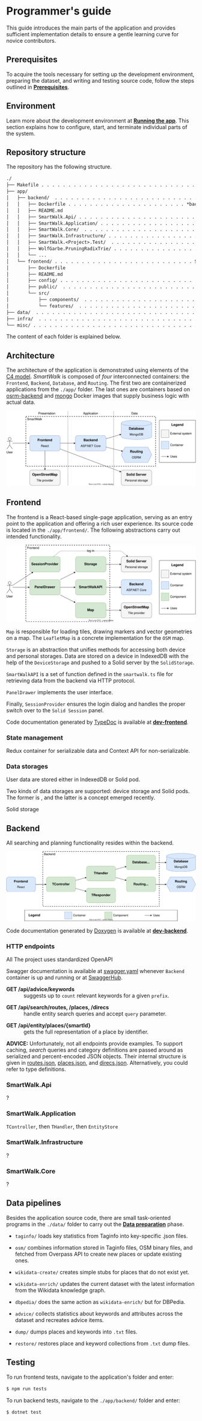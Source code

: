 # Programmer's guide

This guide introduces the main parts of the application and provides sufficient implementation details to ensure a gentle learning curve for novice contributors.

## Prerequisites

To acquire the tools necessary for setting up the development environment, preparing the dataset, and writing and testing source code, follow the steps outlined in [**Prerequisites**](./adm.md#prerequisites).

## Environment

Learn more about the development environment at [**Running the app**](./adm.md#running-the-app). This section explains how to configure, start, and terminate individual parts of the system.

## Repository structure

The repository has the following structure.

```txt
./
├── Makefile . . . . . . . . . . . . . . . . . . . . . . . . . . . . . . . System maintenance
├── app/
│   ├── backend/  . . . . . . . . . . . . . . . . . . . . . . . . . . . . Web API application
│   │   ├── Dockerfile . . . . . . . . . . . . . . . . . . . . . . *backend* image definition
│   │   ├── README.md
│   │   ├── SmartWalk.Api/ . . . . . . . . . . . . . . . . . . . . . . . . Presentation layer
│   │   ├── SmartWalk.Application/ . . . . . . . . . . . . . . . . . . . Handlers (use cases)
│   │   ├── SmartWalk.Core/  . . . . . . . . . . . . . . . . . . . . . . . . . . Domain logic
│   │   ├── SmartWalk.Infrastructure/ . . . . . . . . . . . . . . . . . Infrastructural nodes
│   │   ├── SmartWalk.<Project>.Test/  . . . . . . . . . . . . . . . . . . . . . . Unit tests
│   │   ├── WolfGarbe.PruningRadixTrie/ . . . . . . . . . . . . . . . . . External dependency
│   │   └── ...
│   └── frontend/ . . . . . . . . . . . . . . . . . . . . . . . . . . Single-page application
│       ├── Dockerfile
│       ├── README.md
│       ├── config/ . . . . . . . . . . . . . . . . . . . . . . . . . . . Nginx configuration
│       ├── public/  . . . . . . . . . . . . . . . . . . . . . . . . . . . . . . Static files
│       └── src/
│           ├── components/  . . . . . . . . . . . . . . . . . . . . . . . . React components
│           └── features/  . . . . . . . . . . . . . . . . . . . . . . . . . Hooks and slices
├── data/  . . . . . . . . . . . . . . . . . . . . . . . . . . . . . . . . . . Data pipelines
├── infra/  . . . . . . . . . . . . . . . . . . . . . . . . . . . . . . . . Environment files
└── misc/ . . . . . . . . . . . . . . . . . . . . . . . . . . . . . . . . . . . . Miscellanea
```

The content of each folder is explained below.

## Architecture

The architecture of the application is demonstrated using elements of the [C4 model](https://c4model.com/). *SmartWalk* is composed of *four* interconnected containers: the `Frontend`, `Backend`, `Database`, and `Routing`. The first two are containerized applications from the `./app/` folder. The last ones are containers based on [osrm-backend](https://hub.docker.com/r/osrm/osrm-backend) and [mongo](https://hub.docker.com/_/mongo) Docker images that supply business logic with actual data.

![container diagram](./img/c4-container-diagram.svg)

## Frontend

The frontend is a React-based single-page application, serving as an entry point to the application and offering a rich user experience. Its source code is located in the `./app/frontend/`. The following abstractions carry out intended functionality.

![component diagram frontend](./img/c4-component-diagram-frontend.svg)

`Map` is responsible for loading tiles, drawing markers and vector geometries on a map. The `LeafletMap` is a concrete implementation for the `OSM` map.

`Storage` is an abstraction that unifies methods for accessing both device and personal storages. Data are stored on a device in IndexedDB with the help of the `DeviceStorage` and pushed to a Solid server by the `SolidStorage`.

`SmartWalkAPI` is a set of function defined in the `smartwalk.ts` file for retrieving data from the backend via HTTP protocol.

`PanelDrawer` implements the user interface.

Finally, `SessionProvider` ensures the login dialog and handles the proper switch over to the `Solid Session` panel.

Code documentation generated by [TypeDoc](https://typedoc.org/) is available at [**dev-frontend**](https://zhukovdm.github.io/smartwalk-docs/dev-frontend/).

### State management

Redux container for serializable data and Context API for non-serializable.

### Data storages

User data are stored either in IndexedDB or Solid pod.

Two kinds of data storages are supported: device storage and Solid pods. The former is , and the latter is a concept emerged recently.

Solid storage

## Backend

All searching and planning functionality resides within the backend.

![component diagram backend](./img/c4-component-diagram-backend.svg)

Code documentation generated by [Doxygen](https://www.doxygen.nl/) is available at [**dev-backend**](https://zhukovdm.github.io/smartwalk-docs/dev-backend/).

### HTTP endpoints

All The project uses standardized OpenAPI

Swagger documentation is available at [swagger.yaml](http://localhost:5017/swagger/v1/swagger.yaml) whenever `Backend` container is up and running or at [SwaggerHub](https://app.swaggerhub.com/apis/zhukovdm/smartwalk/).

**GET /api/advice/keywords** <br>
&emsp;&emsp;&emsp; suggests up to `count` relevant keywords for a given `prefix`.

**GET /api/search/routes, /places, /direcs** <br>
&emsp;&emsp;&emsp; handle entity search queries and accept `query` parameter.

**GET /api/entity/places/{smartId}** <br>
&emsp;&emsp;&emsp; gets the full representation of a place by identifier.

**ADVICE:** Unfortunately, not all endpoints provide examples. To support caching, *search* queries and category definitions are passed around as serialized and percent-encoded JSON objects. Their internal structure is given in [routes.json](https://github.com/zhukovdm/smartwalk/tree/main/misc/query/routes.json), [places.json](https://github.com/zhukovdm/smartwalk/tree/main/misc/query/places.json), and [direcs.json](https://github.com/zhukovdm/smartwalk/tree/main/misc/query/direcs.json). Alternatively, you could refer to type definitions.

### SmartWalk.Api

?

### SmartWalk.Application

`TController`, then `THandler`, then `EntityStore`

### SmartWalk.Infrastructure

?

### SmartWalk.Core

?

## Data pipelines

Besides the application source code, there are small task-oriented programs in the `./data/` folder to carry out the [**Data preparation**](./adm.md#data-preparation) phase.

- `taginfo/` loads key statistics from Taginfo into key-specific .json files.

- `osm/` combines information stored in Taginfo files, OSM binary files, and fetched from Overpass API to create new places or update existing ones.

- `wikidata-create/` creates simple stubs for places that do not exist yet.

- `wikidata-enrich/` updates the current dataset with the latest information from the Wikidata knowledge graph.

- `dbpedia/` does the same action as `wikidata-enrich/` but for DBPedia.

- `advice/` collects statistics about keywords and attributes across the dataset and recreates advice items.

- `dump/` dumps places and keywords into `.txt` files.

- `restore/` restores place and keyword collections from `.txt` dump files.

## Testing

To run frontend tests, navigate to the application's folder and enter:

```bash
$ npm run tests
```

To run backend tests, navigate to the `./app/backend/` folder and enter:

```bash
$ dotnet test
```
